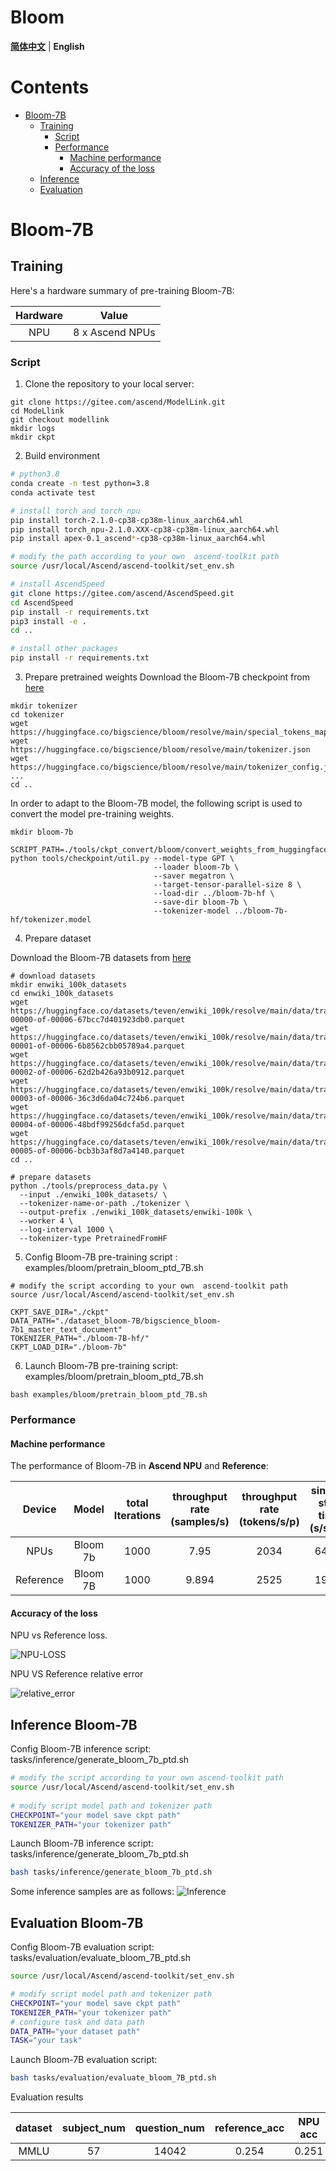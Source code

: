 # Bloom
<p align="left">
        <b><a href="https://gitee.com/ascend/ModelLink/blob/modellink/examples/bloom/README.md">简体中文</a></b> |
        <b>English</b> 
    </p>
</p>


#  Contents

- [Bloom-7B](#contents)
  - [Training](#pre-training)
    - [Script](#script)
    - [Performance](#performance)
        - [Machine performance](#machine-performance)
        - [Accuracy of the loss](#accuracy-of-the-loss)
  - [Inference](#Inference)
  - [Evaluation](#Evaluation)


# Bloom-7B

## Training

Here's a hardware summary of pre-training Bloom-7B:

| Hardware |                      Value                      |
| :------: | :---------------------------------------------: |
|   NPU    |               8 x Ascend NPUs                   |

### Script

1. Clone the repository to your local server:
```shell
git clone https://gitee.com/ascend/ModelLink.git 
cd ModeLlink 
git checkout modellink
mkdir logs
mkdir ckpt
```

2. Build environment

```bash
# python3.8
conda create -n test python=3.8
conda activate test

# install torch and torch_npu 
pip install torch-2.1.0-cp38-cp38m-linux_aarch64.whl
pip install torch_npu-2.1.0.XXX-cp38-cp38m-linux_aarch64.whl
pip install apex-0.1_ascend*-cp38-cp38m-linux_aarch64.whl

# modify the path according to your own  ascend-toolkit path
source /usr/local/Ascend/ascend-toolkit/set_env.sh

# install AscendSpeed
git clone https://gitee.com/ascend/AscendSpeed.git
cd AscendSpeed
pip install -r requirements.txt 
pip3 install -e .
cd ..

# install other packages
pip install -r requirements.txt 
```

3. Prepare pretrained weights
Download the Bloom-7B checkpoint from [here](https://huggingface.co/bigscience/bloom-7b1/tree/main)

```shell
mkdir tokenizer
cd tokenizer
wget https://huggingface.co/bigscience/bloom/resolve/main/special_tokens_map.json
wget https://huggingface.co/bigscience/bloom/resolve/main/tokenizer.json
wget https://huggingface.co/bigscience/bloom/resolve/main/tokenizer_config.json
...
cd ..
```
In order to adapt to the Bloom-7B model, the following script is used to convert the model pre-training weights.
```shell
mkdir bloom-7b

SCRIPT_PATH=./tools/ckpt_convert/bloom/convert_weights_from_huggingface.py
python tools/checkpoint/util.py --model-type GPT \
                                --loader bloom-7b \
                                --saver megatron \
                                --target-tensor-parallel-size 8 \
                                --load-dir ../bloom-7b-hf \
                                --save-dir bloom-7b \
                                --tokenizer-model ../bloom-7b-hf/tokenizer.model
```


4. Prepare dataset

Download the Bloom-7B datasets from [here](https://huggingface.co/datasets/tatsu-lab/alpaca/resolve/main/data/train-00000-of-00001-a09b74b3ef9c3b56.parquet) 

```shell
# download datasets
mkdir enwiki_100k_datasets
cd enwiki_100k_datasets
wget https://huggingface.co/datasets/teven/enwiki_100k/resolve/main/data/train-00000-of-00006-67bcc7d401923db0.parquet
wget https://huggingface.co/datasets/teven/enwiki_100k/resolve/main/data/train-00001-of-00006-6b8562cbb05789a4.parquet
wget https://huggingface.co/datasets/teven/enwiki_100k/resolve/main/data/train-00002-of-00006-62d2b426a93b0912.parquet
wget https://huggingface.co/datasets/teven/enwiki_100k/resolve/main/data/train-00003-of-00006-36c3d6da04c724b6.parquet
wget https://huggingface.co/datasets/teven/enwiki_100k/resolve/main/data/train-00004-of-00006-48bdf99256dcfa5d.parquet
wget https://huggingface.co/datasets/teven/enwiki_100k/resolve/main/data/train-00005-of-00006-bcb3b3af8d7a4140.parquet
cd ..
```

```shell
# prepare datasets
python ./tools/preprocess_data.py \
  --input ./enwiki_100k_datasets/ \
  --tokenizer-name-or-path ./tokenizer \
  --output-prefix ./enwiki_100k_datasets/enwiki-100k \
  --worker 4 \
  --log-interval 1000 \
  --tokenizer-type PretrainedFromHF
```

5. Config Bloom-7B pre-training script : examples/bloom/pretrain_bloom_ptd_7B.sh 

```shell
# modify the script according to your own  ascend-toolkit path
source /usr/local/Ascend/ascend-toolkit/set_env.sh 

CKPT_SAVE_DIR="./ckpt"
DATA_PATH="./dataset_bloom-7B/bigscience_bloom-7b1_master_text_document"
TOKENIZER_PATH="./bloom-7B-hf/"
CKPT_LOAD_DIR="./bloom-7b"
```


6. Launch Bloom-7B  pre-training script: examples/bloom/pretrain_bloom_ptd_7B.sh 

```shell
bash examples/bloom/pretrain_bloom_ptd_7B.sh 
```



### Performance

#### Machine performance

The performance of Bloom-7B in **Ascend NPU** and **Reference**:

| Device | Model       | total Iterations | throughput rate (samples/s) | throughput rate (tokens/s/p) | single-step time (s/step) | 
|:----:|:---------:|:----:|:---------------------:|:---------------:|:----------------:|
| NPUs | Bloom 7b | 1000 | 7.95 | 2034 | 64.55
|  Reference  | Bloom 7B | 1000 | 9.894 |  2525 | 19.40 

#### Accuracy of the loss

NPU vs Reference loss.

![NPU-LOSS](../../sources/images/bloom/7b_lm_loss.png)

NPU VS Reference relative error

![relative_error](../../sources/images/bloom/relative_error.png)

## Inference Bloom-7B
Config Bloom-7B inference script: tasks/inference/generate_bloom_7b_ptd.sh
```bash
# modify the script according to your own ascend-toolkit path
source /usr/local/Ascend/ascend-toolkit/set_env.sh 
 
# modify script model path and tokenizer path
CHECKPOINT="your model save ckpt path"
TOKENIZER_PATH="your tokenizer path"
```
Launch Bloom-7B inference script: tasks/inference/generate_bloom_7b_ptd.sh
```bash
bash tasks/inference/generate_bloom_7b_ptd.sh
```
Some inference samples are as follows:
![Inference](../../sources/images/bloom/bloom7b-generate.png)

## Evaluation Bloom-7B
Config Bloom-7B evaluation script: tasks/evaluation/evaluate_bloom_7B_ptd.sh

```bash
source /usr/local/Ascend/ascend-toolkit/set_env.sh 

# modify script model path and tokenizer path
CHECKPOINT="your model save ckpt path"
TOKENIZER_PATH="your tokenizer path"
# configure task and data path
DATA_PATH="your dataset path"
TASK="your task"
```
Launch Bloom-7B evaluation script:

```bash
bash tasks/evaluation/evaluate_bloom_7B_ptd.sh
```

Evaluation results

|  dataset | subject_num | question_num | reference_acc |NPU acc|
|:---:|:-----------:|:------------:|:-------------:|:---:|
| MMLU |     57      |    14042     |    0.254    |0.251|



